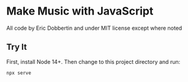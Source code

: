 # Make Music with JavaScript

All code by Eric Dobbertin and under MIT license except where noted

## Try It

First, install Node 14+. Then change to this project directory and run:

```sh
npx serve
```
